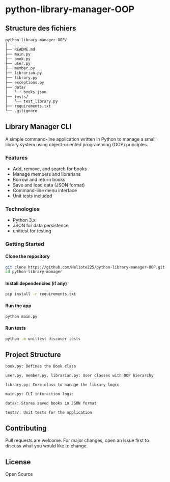 # python-library-manager-OOP

## Structure des fichiers

```bash
python-library-manager-OOP/
│
├── README.md
├── main.py
├── book.py
├── user.py
├── member.py
├── librarian.py
├── library.py
├── exceptions.py
├── data/
│   └── books.json
├── tests/
│   └── test_library.py
├── requirements.txt
└── .gitignore
```

## Library Manager CLI

A simple command-line application written in Python to manage a small library system using object-oriented programming (OOP) principles.

### Features

- Add, remove, and search for books
- Manage members and librarians
- Borrow and return books
- Save and load data (JSON format)
- Command-line menu interface
- Unit tests included

### Technologies

- Python 3.x
- JSON for data persistence
- unittest for testing

### Getting Started

#### Clone the repository
```bash
git clone https://github.com/Heliote225/python-library-manager-OOP.git
cd python-library-manager
```
#### Install dependencies (if any)

```bash
pip install -r requirements.txt
```

#### Run the app

```bash
python main.py
```

#### Run tests

```bash
python -m unittest discover tests
```

## Project Structure

```bash
book.py: Defines the Book class

user.py, member.py, librarian.py: User classes with OOP hierarchy

library.py: Core class to manage the library logic

main.py: CLI interaction logic

data/: Stores saved books in JSON format

tests/: Unit tests for the application
```

## Contributing
Pull requests are welcome. For major changes, open an issue first to discuss what you would like to change.

## License
Open Source
